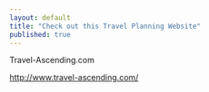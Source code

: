 ```yaml
---
layout: default
title: "Check out this Travel Planning Website"
published: true
---
```


Travel-Ascending.com

http://www.travel-ascending.com/
